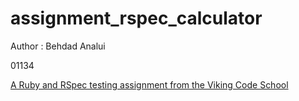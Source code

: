 # assignment_rspec_calculator

Author : Behdad Analui

01134

[A Ruby and RSpec testing assignment from the Viking Code School](http://www.vikingcodeschool.com)
